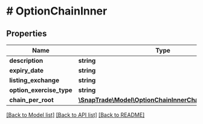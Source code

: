 # # OptionChainInner

## Properties

Name | Type | Description | Notes
------------ | ------------- | ------------- | -------------
**description** | **string** |  | [optional]
**expiry_date** | **string** |  | [optional]
**listing_exchange** | **string** |  | [optional]
**option_exercise_type** | **string** |  | [optional]
**chain_per_root** | [**\SnapTrade\Model\OptionChainInnerChainPerRootInner[]**](OptionChainInnerChainPerRootInner.md) |  | [optional]

[[Back to Model list]](../../README.md#models) [[Back to API list]](../../README.md#endpoints) [[Back to README]](../../README.md)
